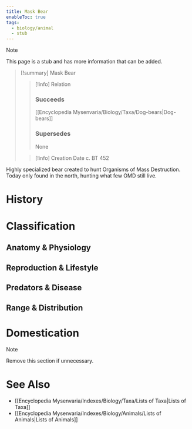 ```yaml
---
title: Mask Bear
enableToc: true
tags:
  - biology/animal
  - stub
---
```


> [!note]
> This page is a stub and has more information that can be added.

> [!summary] Mask Bear
> > [!info] Relation
> > ### Succeeds
> > [[Encyclopedia Mysenvaria/Biology/Taxa/Dog-bears|Dog-bears]]
> > ### Supersedes
> > None
>
> > [!info] Creation Date
> > c. BT 452

Highly specialized bear created to hunt Organisms of Mass Destruction. Today only found in the north, hunting what few OMD still live.
# History

# Classification
## Anatomy & Physiology

## Reproduction & Lifestyle

## Predators & Disease

## Range & Distribution

# Domestication

> [!note]
> Remove this section if unnecessary.
# See Also
- [[Encyclopedia Mysenvaria/Indexes/Biology/Taxa/Lists of Taxa|Lists of Taxa]]
- [[Encyclopedia Mysenvaria/Indexes/Biology/Animals/Lists of Animals|Lists of Animals]]